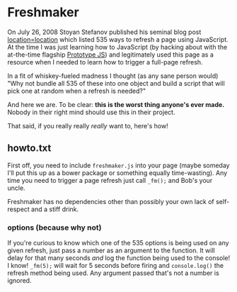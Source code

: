 # Freshmaker

On July 26, 2008 Stoyan Stefanov published his seminal blog post [location=location](http://www.phpied.com/locationlocation) which listed 535 ways to refresh a page using JavaScript. At the time I was just learning how to JavaScript (by hacking about with the at-the-time flagship [Prototype JS](http://prototypejs.org)) and legitimately used this page as a resource when I needed to learn how to trigger a full-page refresh.

In a fit of whiskey-fueled madness I thought (as any sane person would) "Why not bundle all 535 of these into one object and build a script that will pick one at random when a refresh is needed?" 

And here we are. To be clear: **this is the worst thing anyone's ever made.** Nobody in their right mind should use this in their project.

That said, if you really really _really_ want to, here's how!

## howto.txt

First off, you need to include ```freshmaker.js``` into your page (maybe someday I'll put this up as a bower package or something equally time-wasting). Any time you need to trigger a page refresh just call ```_fm();``` and Bob's your uncle.

Freshmaker has no dependencies other than possibly your own lack of self-respect and a stiff drink.

### options (because why not)

If you're curious to know which one of the 535 options is being used on any given refresh, just pass a number as an argument to the function. It will delay for that many seconds _and_ log the function being used to the console! I know! ```_fm(5);``` will wait for 5 seconds before firing and ```console.log()``` the refresh method being used. Any argument passed that's not a number is ignored.